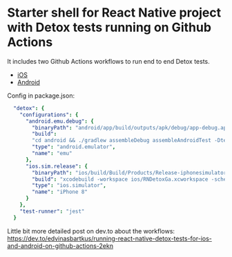 # Starter shell for React Native project with Detox tests running on Github Actions


It includes two Github Actions workflows to run end to end Detox tests.
- [iOS](https://github.com/edvinasbartkus/react-native-detox-github-actions/blob/master/.github/workflows/ios.yml)
- [Android](https://github.com/edvinasbartkus/react-native-detox-github-actions/blob/master/.github/workflows/android.yml)

Config in package.json:
```yaml
  "detox": {
    "configurations": {
      "android.emu.debug": {
        "binaryPath": "android/app/build/outputs/apk/debug/app-debug.apk",
        "build":
        "cd android && ./gradlew assembleDebug assembleAndroidTest -DtestBuildType=debug && cd ..",
        "type": "android.emulator",
        "name": "emu"
      },
      "ios.sim.release": {
        "binaryPath": "ios/build/Build/Products/Release-iphonesimulator/RNDetoxGa.app",
        "build": "xcodebuild -workspace ios/RNDetoxGa.xcworkspace -scheme RNDetoxGa -configuration Release -sdk iphonesimulator -derivedDataPath ios/build",
        "type": "ios.simulator",
        "name": "iPhone 8"
      }
    },
    "test-runner": "jest"
  }
```

Little bit more detailed post on dev.to about the workflows: https://dev.to/edvinasbartkus/running-react-native-detox-tests-for-ios-and-android-on-github-actions-2ekn

